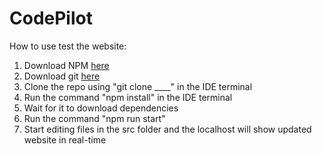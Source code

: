 # CodePilot

How to use test the website:

1. Download NPM [here](https://nodejs.org/en/download)
2. Download git [here]([https://gitforwindows.org/](https://github.com/git-guides/install-git)https://github.com/git-guides/install-git)
3. Clone the repo using "git clone ____" in the IDE terminal
4. Run the command "npm install" in the IDE terminal
5. Wait for it to download dependencies
6. Run the command "npm run start"
7. Start editing files in the src folder and the localhost will show updated website in real-time
